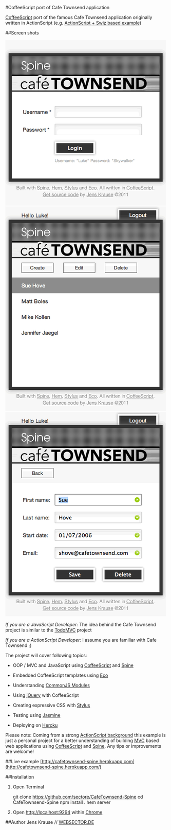 #CoffeeScript port of Cafe Townsend application

[CoffeeScript](http://jashkenas.github.com/coffee-script/) port of the famous Cafe Townsend application originally written in ActionScript (e.g. [ActionScript + Swiz based example](https://github.com/swiz/swiz-examples/tree/master/CafeTownsend-Flex4/))

##Screen shots

[![Click on screen shot to see live demo on Heroku](https://github.com/sectore/CafeTownsend-Spine/raw/master/wiki/cafetownsend-spine-login.png "Login")](http://cafetownsend-spine.herokuapp.com)
[![Click on screen shot to see live demo on Heroku](https://github.com/sectore/CafeTownsend-Spine/raw/master/wiki/cafetownsend-spine-overview.png "Overview")](http://cafetownsend-spine.herokuapp.com)
[![Click on screen shot to see live demo on Heroku](https://github.com/sectore/CafeTownsend-Spine/raw/master/wiki/cafetownsend-spine-edit.png "Edit")](http://cafetownsend-spine.herokuapp.com)

_If you are a JavaScript Developer:_ The idea behind the Cafe Townsend project is similar to the [TodoMVC](http://addyosmani.github.com/todomvc/) project

_If you are a ActionScript Developer:_ I assume you are familiar with Cafe Townsend ;)


The project will cover following topics:

* OOP / MVC and JavaScript using [CoffeeScript](http://jashkenas.github.com/coffee-script/) and [Spine](http://spinejs.com/)

* Embedded CoffeeScript templates using [Eco](https://github.com/sstephenson/eco)

* Understanding [CommonJS Modules](http://wiki.commonjs.org/wiki/Modules)

* Using [jQuery](http://jquery.com/) with CoffeeScript

* Creating expressive CSS with [Stylus](http://learnboost.github.com/stylus/)

* Testing using [Jasmine](http://pivotal.github.com/jasmine/)

* Deploying on [Heroku](http://www.heroku.com/)



Please note: 
Coming from a strong [ActionScript background](http://www.websector.de) this example is just a personal project for a better understanding of building [MVC](http://en.wikipedia.org/wiki/Model%E2%80%93view%E2%80%93controller) based web applications using [CoffeeScript](http://jashkenas.github.com/coffee-script/) and [Spine](http://spinejs.com/). Any tips or improvements are welcome!


##Live example
[http://cafetownsend-spine.herokuapp.com](http://cafetownsend-spine.herokuapp.com/)

##Installation

1) Open Terminal

	git clone https://github.com/sectore/CafeTownsend-Spine
	cd CafeTownsend-Spine
	npm install .
	hem server

2) Open [http://localhost:9294](http://localhost:9294/) within [Chrome](https://www.google.com/chrome)

##Author
Jens Krause // [WEBSECTOR.DE](http://www.websector.de)